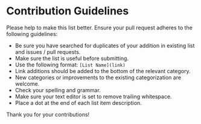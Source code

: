 # Contribution Guidelines

Please help to make this list better. Ensure your pull request adheres to the following guidelines:

- Be sure you have searched for duplicates of your addition in existing list and issues / pull requests.
- Make sure the list is useful before submitting.
- Use the following format: `[List Name](link)`
- Link additions should be added to the bottom of the relevant category.
- New categories or improvements to the existing categorization are welcome.
- Check your spelling and grammar.
- Make sure your text editor is set to remove trailing whitespace.
- Place a dot at the end of each list item description.

Thank you for your contributions!